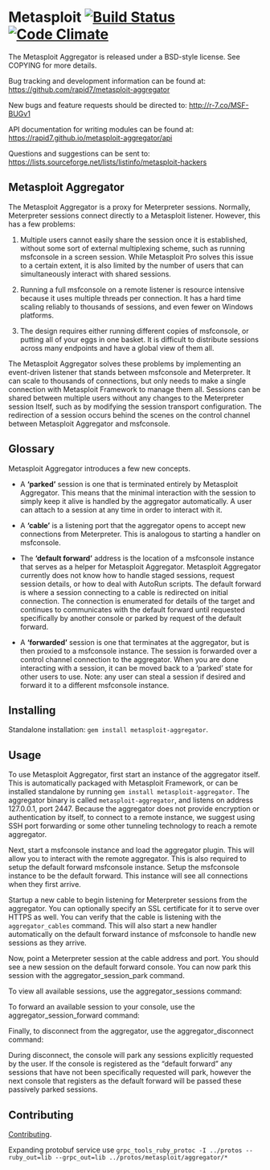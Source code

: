 Metasploit [![Build Status](https://travis-ci.org/rapid7/metasploit-aggregator.svg?branch=master)](https://travis-ci.org/rapid7/metasploit-aggregator) [![Code Climate](https://img.shields.io/codeclimate/github/rapid7/metasploit-aggregator.svg)](https://codeclimate.com/github/rapid7/metasploit-aggregator)
==
The Metasploit Aggregator is released under a BSD-style license. See
COPYING for more details.

Bug tracking and development information can be found at:
 https://github.com/rapid7/metasploit-aggregator

New bugs and feature requests should be directed to:
  http://r-7.co/MSF-BUGv1

API documentation for writing modules can be found at:
  https://rapid7.github.io/metasploit-aggregator/api

Questions and suggestions can be sent to:
  https://lists.sourceforge.net/lists/listinfo/metasploit-hackers

## Metasploit Aggregator

The Metasploit Aggregator is a proxy for Meterpreter sessions. Normally, Meterpreter sessions connect directly to a Metasploit listener. However, this has a few problems:

 1. Multiple users cannot easily share the session once it is established, without some sort of external multiplexing scheme, such as running msfconsole in a screen session. While Metasploit Pro solves this issue to a certain extent, it is also limited by the number of users that can simultaneously  interact with shared sessions.

 2. Running a full msfconsole on a remote listener is resource intensive because it uses multiple threads per connection. It has a hard time scaling reliably to thousands of sessions, and even fewer on Windows platforms.

 3. The design requires either running different copies of msfconsole, or putting all of your eggs in one basket. It is difficult to distribute sessions across many endpoints and have a global view of them all.

The Metasploit Aggregator solves these problems by implementing an event-driven listener that stands between msfconsole and Meterpreter. It can scale to thousands of connections, but only needs to make a single connection with Metasploit Framework to manage them all.  Sessions can be shared between multiple users without any changes to the Meterpreter session
Itself, such as by modifying the session transport configuration. The redirection of a session occurs behind the scenes on the control channel between Metasploit Aggregator and msfconsole.

## Glossary

Metasploit Aggregator introduces a few new concepts.

* A **‘parked’** session is one that is terminated entirely by Metasploit Aggregator. This means that the minimal interaction with the session to simply keep it alive is handled by the aggregator automatically. A user can attach to a session at any time in order to interact with it.

* A **‘cable’** is a listening port that the aggregator opens to accept new connections from Meterpreter. This is analogous to starting a handler on msfconsole.

* The **‘default forward’** address is the location of a msfconsole instance that serves as a helper for Metasploit Aggregator. Metasploit Aggregator currently does not know how to handle staged sessions, request session details, or how to deal with AutoRun scripts. The default forward is where a session connecting to a cable is redirected on initial connection. The connection is enumerated for details of the target and continues to communicates with the default forward until requested specifically by another console or parked by request of the default forward.

* A **‘forwarded’** session is one that terminates at the aggregator, but is then proxied to a msfconsole instance. The session is forwarded over a control channel connection to the aggregator. When you are done interacting with a session, it can be moved back to a ‘parked’ state for other users to use. Note: any user can steal a session if desired and forward it to a different msfconsole instance.

## Installing
Standalone installation: ```gem install metasploit-aggregator```.

## Usage

To use Metasploit Aggregator, first start an instance of the aggregator itself. This is automatically packaged with Metasploit Framework, or can be installed standalone by running `gem install metasploit-aggregator`. The aggregator binary is called `metasploit-aggregator`, and listens on address 127.0.0.1, port 2447. Because the aggregator does not provide encryption or authentication by itself, to connect to a remote instance, we suggest using SSH port forwarding or some other tunneling technology to reach a remote aggregator.

<insert screenshot here>

Next, start a msfconsole instance and load the aggregator plugin. This will allow you to interact with the remote aggregator. This is also required to setup the default forward msfconsole instance. Setup the msfconsole instance to be the default forward. This instance will see all connections when they first arrive.

<insert screenshot here>

Startup a new cable to begin listening for Meterpreter sessions from the aggregator. You can optionally specify an SSL certificate for it to serve over HTTPS as well. You can verify that the cable is listening with the `aggregator_cables` command. This will also start a new handler automatically on the default forward instance of msfconsole to handle new sessions as they arrive.

<insert screenshot here>

Now, point a Meterpreter session at the cable address and port. You should see a new session on the default forward console. You can now park this session with the aggregator_session_park command.

<insert screenshot here>

To view all available sessions, use the aggregator_sessions command:

<insert screenshot here>

To forward an available session to your console, use the aggregator_session_forward command:

<insert screenshot here>

Finally, to disconnect from the aggregator, use the aggregator_disconnect command:

<insert screenshot here>

During disconnect, the console will park any sessions explicitly requested by the user.  If the console is registered as the “default forward” any sessions that have not been specifically requested will park, however the next console that registers as the default forward will be passed these passively parked sessions.

## Contributing
[Contributing](https://github.com/rapid7/metasploit-aggregator/blob/master/CONTRIBUTING.md).

Expanding protobuf service use
```grpc_tools_ruby_protoc -I ../protos --ruby_out=lib --grpc_out=lib ../protos/metasploit/aggregator/*```

